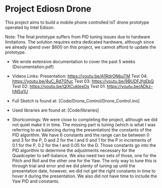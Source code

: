 # Project Ediosn Drone

This project aims to build a mobile phone controlled IoT drone prototype operated by Intel Edison.

Note: The final prototype suffers from PID tuning issues due to hardware limitations. The solution requires extra dedicated hardware, although since we already spend over $600 on this project, we cannot afford to update the prototype.

- We wrote extensive documentation to cover the past 5 weeks (Documentation.pdf)

- Videos Links:
	Presentation:
		https://youtu.be/A1RdrONbuTM
	Test 04:
		https://youtu.be/4uC_Rd7Gfuc
	Test 03:
		https://youtu.be/9BUDFJfgEbQ
	Test 02:
		https://youtu.be/QIXCuklesOs
	Test 01:
		https://youtu.be/ADkz-hN5q1U	


- Full Sketch is found at: [Code/Drone_Control/Drone_Control.ino]
- Used libraries are found at: [Code/libraries]

- Shortcomings:
	We were close to completing the project, although we did not quiet make it in time.
	The missing part is tuning (which is what I was referring to as balancing during the presentation) the constants of the PID algorithm.
	We have 6 constants and the range can be between 0 and 3 for the P, 0 and 2 for the I and 0 and 1 for the P in increments of 0.1 for the P, 0.2 for the I and 0.05 for the D.
	Those constants go into the PID algorithm to determine the adjustments necessary for the Quadcopter to self-balance.
	We also need two sets of those, one for the Pitch and Roll and the other one for the Yaw.
	The only way to tune this is through trial and error and we did plenty of tuning up until the presentation date, however, we did not get the right constants in time to hover it during the presentation.
	We also did not have time to include the Yaw PID and constants.
